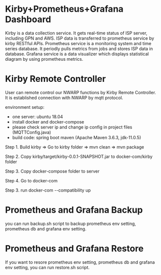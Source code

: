 # Kirby+Prometheus+Grafana Dashboard

Kirby is a data collection service. It gets real-time status of ISP server, including GPN and AWS. ISP data is transferred to prometheus service by kirby RESTful APIs. Prometheus service is a monitoring system and time series database. It periodly pulls metrics from jobs and stores ISP data in database. Grafana service is a data visualizer which displays statistical diagram by using prometheus metrics.

# Kirby Remote Controller

User can remote control our NWARP functions by Kirby Remote Controller. It is established connection with NWARP by mqtt protocol.

environment setup:
* one server: ubuntu 18.04
* install docker and docker-compose
* please check server ip and change ip config in project files (MQTTConfig.java)
* build code: spring boot maven (Apache Maven 3.6.3, jdk-11.0.5)

Step 1. Build kirby
		=> Go to kirby folder
		=> mvn clean
		=> mvn package 

Step 2. Copy kirby/target/kirby-0.0.1-SNAPSHOT.jar to docker-com/kirby folder

Step 3. Copy docker-compose folder to server

Step 4. Go to docker-com

Step 3. run docker-com --compatibility up

# Prometheus and Grafana Backup

you can run backup.sh script to backup prometheus env setting, prometheus db and grafana env setting.

# Prometheus and Grafana Restore

If you want to resore prometheus env setting, prometheus db and grafana env setting, you can run restore.sh script.
